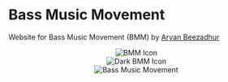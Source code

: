 # Bass Music Movement
Website for Bass Music Movement (BMM) by [Aryan Beezadhur](https://aryanbeezadhur.com)

<center>
  <img alt="BMM Icon" title="BMM Icon" src="https://bmm.now.sh/BMMIcon.jpg" />
</center>

<center>
  <img alt="Dark BMM Icon" title="Dark BMM Icon" src="https://bmm.now.sh/DarkBMMIcon.jpg" />
</center>

<center>
  <img alt="Bass Music Movement" title="Bass Music Movement" src="https://bmm.now.sh/BassMusicMovement.jpg" />
</center>

